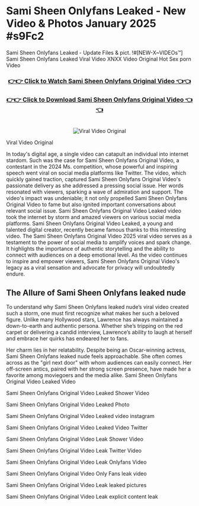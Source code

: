 # Sami Sheen Onlyfans Leaked - New Video & Photos January 2025 #s9Fc2

Sami Sheen Onlyfans Leaked - Update Files & pict. !#[NEW-X~VIDEOs™] Sami Sheen Onlyfans Leaked Viral Video XNXX Video Original Hot Sex porn Video
<br>
<div align="center">
<h3><a href="https://links2leaks.com?utm_source=samisheen&utm_medium=gitlong" rel="nofollow">👉👉 Click to Watch Sami Sheen Onlyfans Original Video 👈👈</a></h3>
<h3><a href="https://links2leaks.com?utm_source=samisheen&utm_medium=gitlong" rel="nofollow">👉👉 Click to Download Sami Sheen Onlyfans Original Video 👈👈</a></h3>
<br>
<a href="https://links2leaks.com?utm_source=samisheen&utm_medium=gitlong" rel="nofollow"><img src="https://i.ibb.co/Gkj2r4b/banner.png" alt="Viral Video Original" style="max-width: 100%; display: inline-block;" data-target="animated-image.originalImage"></a>
</div>

Viral Video Original

In today's digital age, a single video can catapult an individual into internet stardom. Such was the case for Sami Sheen Onlyfans Original Video, a contestant in the 2024 Ms. competition, whose powerful and inspiring speech went viral on social media platforms like Twitter.
The video, which quickly gained traction, captured Sami Sheen Onlyfans Original Video's passionate delivery as she addressed a pressing social issue. Her words resonated with viewers, sparking a wave of admiration and support. The video's impact was undeniable; it not only propelled Sami Sheen Onlyfans Original Video to fame but also ignited important conversations about relevant social issue.
Sami Sheen Onlyfans Original Video Leaked video took the internet by storm and amazed viewers on various social media platforms. Sami Sheen Onlyfans Original Video Leaked, a young and talented digital creator, recently became famous thanks to this interesting video.
The Sami Sheen Onlyfans Original Video 2025 viral video serves as a testament to the power of social media to amplify voices and spark change. It highlights the importance of authentic storytelling and the ability to connect with audiences on a deep emotional level. As the video continues to inspire and empower viewers, Sami Sheen Onlyfans Original Video's legacy as a viral sensation and advocate for privacy will undoubtedly endure.

<h2>The Allure of Sami Sheen Onlyfans leaked nude</h2>


To understand why Sami Sheen Onlyfans leaked nude’s viral video created such a storm, one must first recognize what makes her such a beloved figure. Unlike many Hollywood stars, Lawrence has always maintained a down-to-earth and authentic persona. Whether she’s tripping on the red carpet or delivering a candid interview, Lawrence’s ability to laugh at herself and embrace her quirks has endeared her to fans.

Her charm lies in her relatability. Despite being an Oscar-winning actress, Sami Sheen Onlyfans leaked nude feels approachable. She often comes across as the "girl next door" with whom audiences can easily connect. Her off-screen antics, paired with her strong screen presence, have made her a favorite among moviegoers and the media alike.
Sami Sheen Onlyfans Original Video Leaked Video

Sami Sheen Onlyfans Original Video Leaked Shower Video

Sami Sheen Onlyfans Original Video Leaked Photo

Sami Sheen Onlyfans Original Video Leaked video instagram

Sami Sheen Onlyfans Original Video Leaked Video Twitter

Sami Sheen Onlyfans Original Video Leak Shower Video

Sami Sheen Onlyfans Original Video Leak Twitter Video

Sami Sheen Onlyfans Original Video Leak Onlyfans Video

Sami Sheen Onlyfans Original Video Only Fans leak video

Sami Sheen Onlyfans Original Video Leak leaked pictures

Sami Sheen Onlyfans Original Video Leak explicit content leak